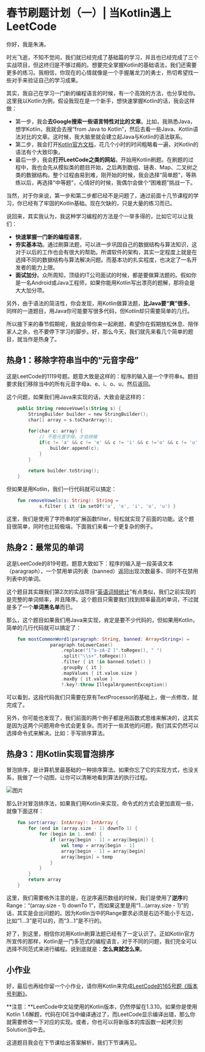 # 春节刷题计划（一）| 当Kotlin遇上LeetCode
你好，我是朱涛。

时光飞逝，不知不觉间，我们就已经完成了基础篇的学习，并且也已经完成了三个实战项目，但这终归是不够过瘾的。想要完全掌握Kotlin的基础语法，我们还需要更多的练习。我相信，你现在的心情就像是一个手握屠龙刀的勇士，热切希望找一些对手来验证自己的学习成果。

其实，我自己在学习一门新的编程语言的时候，有一个高效的方法，也分享给你。这里我以Kotlin为例，假设我现在是一个新手，想快速掌握Kotlin的话，我会这样做：

* 第一步，我会**去Google搜索一些语言特性对比的文章**。比如，我熟悉Java，想学Kotlin，我就会去搜“from Java to Kotlin”，然后去看一些Java、Kotlin语法对比的文章。这时候，我大脑里就会建立起Java与Kotlin的语法联系。
* 第二步，我会打开[Kotlin官方文档](https://kotlinlang.org/docs/basic-syntax.html)，花几个小时的时间粗略看一遍，对Kotlin的语法有个大致印象。
* 最后一步，我会**打开LeetCode之类的网站**，开始用Kotlin刷题。在刷题的过程中，我也会先从模拟类的题目开始，之后再到数组、链表、Map、二叉树之类的数据结构。整个过程由易到难，刚开始的时候，我会选择“简单题”，等熟练以后，再选择“中等题”，心情好的时候，我偶尔会做个“困难题”挑战一下。

<!-- [[[read_end]]] -->

当然，对于你来说，第一步和第二步都已经不是问题了，通过前面十几节课程的学习，你已经有了牢固的Kotlin基础。现在欠缺的，只是大量的练习而已。

说回来，其实我认为，我这种学习编程的方法是个一举多得的，比如它可以让我们：

* **快速掌握一门新的编程语言**。
* **夯实基本功**。通过刷算法题，可以进一步巩固自己的数据结构与算法知识，这对于以后的工作也会有很大的帮助。所谓软件的架构，其实一定程度上就是在选择不同的数据结构与算法解决问题。而基本功的扎实程度，也决定了一名开发者的能力上限。
* **面试加分**。众所周知，顶级的IT公司面试的时候，都是要做算法题的。假如你是一名Android或Java工程师，如果你能用Kotlin写出漂亮的题解，那将会是大大加分项。

另外，由于语法的简洁性，你会发现，用Kotlin做算法题，**比Java要“爽”很多**。同样的一道题目，用Java你可能要写很多代码，但Kotlin却只需要简单的几行。

所以接下来的春节假期呢，我就会带你来一起刷题，希望你在假期放松休息、陪伴家人之余，也不要停下学习的脚步。好，那么今天，我们就先来看几个简单的题目，就当作是热身了。

## 热身1：移除字符串当中的“元音字母”

这是LeetCode的1119号题。题意大致是这样的：程序的输入是一个字符串s。题目要求我们移除当中的所有元音字母a、e、i、o、u，然后返回。

这个问题，如果我们用Java来实现的话，大致会是这样的：

```kotlin
    public String removeVowels(String s) {
        StringBuilder builder = new StringBuilder();
        char[] array = s.toCharArray();
    
        for(char c: array) {
            // 不是元音字母，才会拼接
            if(c != 'a' && c != 'e' && c != 'i' && c !='o' && c != 'u') {
                builder.append(c);
            }
        }
    
        return builder.toString();
    }
```

但如果是用Kotlin，我们一行代码就可以搞定：

```kotlin
    fun removeVowels(s: String): String =
            s.filter { it !in setOf('a', 'e', 'i', 'o', 'u') }
```

这里，我们是使用了字符串的扩展函数filter，轻松就实现了前面的功能。这个题目很简单，同时也比较极端，下面我们来看一个更复杂的例子。

## 热身2：最常见的单词

这是LeetCode的819号题。题意大致如下：程序的输入是一段英语文本（paragraph），一个禁用单词列表（banned）返回出现次数最多、同时不在禁用列表中的单词。

这个题目其实跟我们第2次的实战项目“[英语词频统计](https://time.geekbang.org/column/article/477295)”有点类似，我们之前实现的是完整的单词频率，并且降序。这个题目只需要我们找到频率最高的单词，不过就是多了一个**单词黑名单**而已。

那么，这个题目如果我们用Java来实现，肯定是要不少代码的，但如果用Kotlin，简单的几行代码就可以搞定了：

```kotlin
    fun mostCommonWord1(paragraph: String, banned: Array<String>) =
                paragraph.toLowerCase()
                    .replace("[^a-zA-Z ]".toRegex(), " ")
                    .split("\\s+".toRegex())
                    .filter { it !in banned.toSet() }
                    .groupBy { it }
                    .mapValues { it.value.size }
                    .maxBy { it.value }
                    ?.key?:throw IllegalArgumentException()
```

可以看到，这段代码我们只需要在原有TextProcessor的基础上，做一点修改，就完成了。

另外，你可能也发现了，我们前面的两个例子都是用函数式思维来解决的，这其实是因为这两个问题用命令式会更复杂。而对于一些其他的问题，我们其实仍然可以选择命令式来解决。比如：手写排序算法。

## 热身3：用Kotlin实现冒泡排序

冒泡排序，是计算机里最基础的一种排序算法。如果你忘了它的实现方式，也没关系，我做了一个动图，让你可以清晰地看到算法的执行过程。

![图片](./httpsstatic001geekbangorgresourceimage8914896c2b92f5837fa05aa8e0d17d16e514.gif)

那么针对冒泡排序法，如果我们用Kotlin来实现，命令式的方式会更加直观一些，就像下面这样：

```kotlin
    fun sort(array: IntArray): IntArray {
        for (end in (array.size - 1) downTo 1) {
            for (begin in 1..end) {
                if (array[begin - 1] > array[begin]) {
                    val temp = array[begin - 1]
                    array[begin - 1] = array[begin]
                    array[begin] = temp
                }
            }
        }
        return array
    }
```

这里，我们需要格外注意的是，在逆序遍历数组的时候，我们是使用了**逆序**的Range：“\(array.size \- 1\) downTo 1”，而如果这里是用“1…\(array.size \- 1\)”的话，其实是会出问题的。因为Kotlin当中的Range要求必须是右边不能小于左边，比如“1…3”是可以的，而“3…1”是不行的。

好了，到这里，相信你对用Kotlin刷算法题已经有了一定认识了。正如Kotlin官方所宣传的那样，Kotlin是一门多范式的编程语言，对于不同的问题，我们完全可以选择不同范式来进行编程。说到底就是：**怎么爽就怎么来**。

## 小作业

好，最后也再给你留一个小作业，请你用Kotlin来完成[LeetCode的165号题《版本号判断》](https://leetcode-cn.com/problems/compare-version-numbers/)。

**注意：**LeetCode中文站使用的Kotlin版本，仍然停留在1.3.10。如果你是使用Kotlin 1.6解题，代码在IDE当中编译通过了，而LeetCode显示编译出错，那么你就需要修改一下对应的实现。或者，你也可以将新版本的库函数一起拷贝到Solution当中去。

这道题目我会在下节课给出答案解析，我们下节课再见。